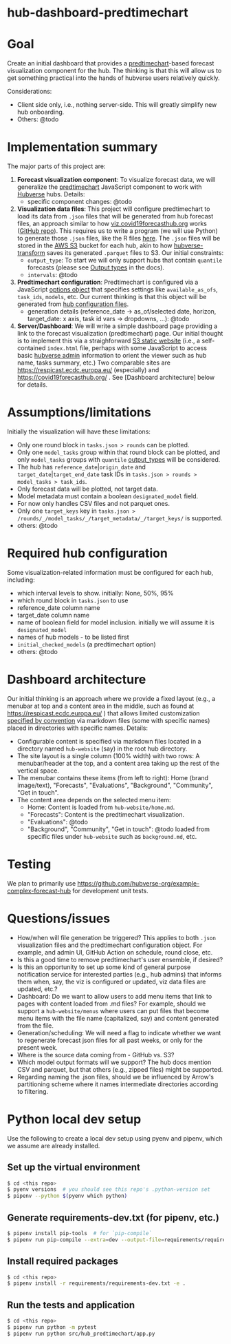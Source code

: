 # hub-dashboard-predtimechart

# Goal

Create an initial dashboard that provides a [predtimechart](https://github.com/reichlab/predtimechart)-based forecast visualization component for the hub. The thinking is that this will allow us to get something practical into the hands of hubverse users relatively quickly.

Considerations:

- Client side only, i.e., nothing server-side. This will greatly simplify new hub onboarding.
- Others: @todo

# Implementation summary

The major parts of this project are:

1. **Forecast visualization component**: To visualize forecast data, we will generalize the [predtimechart](https://github.com/reichlab/predtimechart) JavaScript component to work with [Hubverse](https://github.com/hubverse-org) hubs. Details:
    - specific component changes: @todo
2. **Visualization data files**: This project will configure predtimechart to load its data from `.json` files that will be generated from hub forecast files, an approach similar to how [viz.covid19forecasthub.org](https://viz.covid19forecasthub.org) works ([GitHub repo](https://github.com/reichlab/Covid-19-Hub-Vizualization)). This requires us to write a program (we will use Python) to generate those `.json` files, like the R files [here](https://github.com/reichlab/Covid-19-Hub-Vizualization/tree/master/preprocess_data). The `.json` files will be stored in the [AWS S3](https://aws.amazon.com/s3/) bucket for each hub, akin to how [hubverse-transform](https://github.com/hubverse-org/hubverse-transform) saves its generated `.parquet` files to S3. Our initial constraints:
    - `output_type`: To start we will only support hubs that contain `quantile` forecasts (please see [Output types](https://hubverse.io/en/latest/user-guide/tasks.html#output-types) in the docs).
    - `intervals`: @todo
3. **Predtimechart configuration**: Predtimechart is configured via a JavaScript [options object](https://github.com/reichlab/predtimechart?tab=readme-ov-file#options-object) that specifies settings like `available_as_ofs`, `task_ids`, `models`, etc. Our current thinking is that this object will be generated from [hub configuration files](https://hubverse.io/en/latest/user-guide/hub-config.html).
    - generation details (reference_date -> as_of/selected date, horizon, target_date: x axis, task id vars -> dropdowns, ...): @todo
4. **Server/Dashboard**: We will write a simple dashboard page providing a link to the forecast visualization (predtimechart) page. Our initial thought is to implement this via a straighforward [S3 static website](https://docs.aws.amazon.com/AmazonS3/latest/userguide/WebsiteHosting.html) (i.e., a self-contained `index.html` file, perhaps with some JavaScript to access basic [hubverse admin](https://hubverse.io/en/latest/quickstart-hub-admin/intro.html) information to orient the viewer such as hub name, tasks summary, etc.) Two comparable sites are https://respicast.ecdc.europa.eu/ (especially) and https://covid19forecasthub.org/ . See [Dashboard architecture] below for details.

# Assumptions/limitations

Initially the visualization will have these limitations:

- Only one round block in `tasks.json > rounds` can be plotted.
- Only one `model_tasks` group within that round block can be plotted, and only `model_tasks` groups with `quantile` [output_types](https://hubverse.io/en/latest/user-guide/model-output.html#formats-of-model-output) will be considered.
- The hub has `reference_date`|`origin_date` and `target_date`|`target_end_date` task IDs in `tasks.json > rounds > model_tasks > task_ids`.
- Only forecast data will be plotted, not target data.
- Model metadata must contain a boolean `designated_model` field.
- For now only handles CSV files and not parquet ones.
- Only one `target_keys` key in `tasks.json > /rounds/_/model_tasks/_/target_metadata/_/target_keys/` is supported.
- others: @todo

# Required hub configuration

Some visualization-related information must be configured for each hub, including:

- which interval levels to show. initially: None, 50%, 95%
- which round block in `tasks.json` to use
- reference_date column name
- target_date column name
- name of boolean field for model inclusion. initially we will assume it is `designated_model`
- names of hub models - to be listed first
- `initial_checked_models` (a predtimechart option)
- others: @todo

# Dashboard architecture

Our initial thinking is an approach where we provide a fixed layout (e.g., a menubar at top and a content area in the middle, such as found at https://respicast.ecdc.europa.eu/ ) that allows limited customization [specified by convention](https://en.wikipedia.org/wiki/Convention_over_configuration) via markdown files (some with specific names) placed in directories with specific names. Details:

- Configurable content is specified via markdown files located in a directory named `hub-website` (say) in the root hub directory.
- The site layout is a single column (100% width) with two rows: A menubar/header at the top, and a content area taking up the rest of the vertical space.
- The menubar contains these items (from left to right): Home (brand image/text), "Forecasts", "Evaluations", "Background", "Community", "Get in touch".
- The content area depends on the selected menu item:
    - Home: Content is loaded from `hub-website/home.md`.
    - "Forecasts": Content is the predtimechart visualization.
    - "Evaluations": @todo
    - "Background", "Community", "Get in touch": @todo loaded from specific files under `hub-website` such as `background.md`, etc.

# Testing

We plan to primarily use https://github.com/hubverse-org/example-complex-forecast-hub for development unit tests.

# Questions/issues

- How/when will file generation be triggered? This applies to both `.json` visualization files and the predtimechart configuration object. For example, and admin UI, GitHub Action on schedule, round close, etc.
- Is this a good time to remove predtimechart's user ensemble, if desired?
- Is this an opportunity to set up some kind of general purpose notification service for interested parties (e.g., hub admins) that informs them when, say, the viz is configured or updated, viz data files are updated, etc.?
- Dashboard: Do we want to allow users to add menu items that link to pages with content loaded from .md files? For example, should we support a `hub-website/menus` where users can put files that become menu items with the file name (capitalized, say) and content generated from the file.
- Generation/scheduling: We will need a flag to indicate whether we want to regenerate forecast json files for all past weeks, or only for the present week.
- Where is the source data coming from - GitHub vs. S3?
- Which model output formats will we support? The hub docs mention CSV and parquet, but that others (e.g., zipped files) might be supported.
- Regarding naming the .json files, should we be influenced by Arrow's partitioning scheme where it names intermediate directories according to filtering.

# Python local dev setup

Use the following to create a local dev setup using pyenv and pipenv, which we assume are already installed.

## Set up the virtual environment

```bash
$ cd <this repo>
$ pyenv versions  # you should see this repo's .python-version set
$ pipenv --python $(pyenv which python)
```

## Generate requirements-dev.txt (for pipenv, etc.)

```bash
$ pipenv install pip-tools  # for `pip-compile`
$ pipenv run pip-compile --extra=dev --output-file=requirements/requirements-dev.txt pyproject.toml
```

## Install required packages

```bash
$ cd <this repo>
$ pipenv install -r requirements/requirements-dev.txt -e .
```

## Run the tests and application

```bash
$ cd <this repo>
$ pipenv run python -m pytest
$ pipenv run python src/hub_predtimechart/app.py
```
